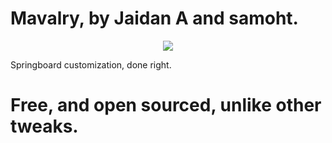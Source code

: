  # Mavalry, by Jaidan A and samoht.
 
<p align="center">
  <img src="https://raw.githubusercontent.com/samoht9277/Public-Tweaks/master/Mavalry/mavalryprefs/Resources/PrefHeader@2x.png">
</p>

 Springboard customization, done right.

 # Free, and open sourced, unlike other tweaks.
